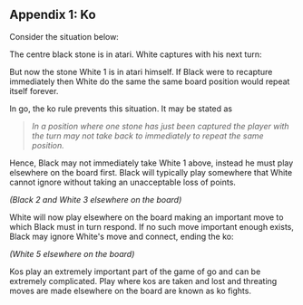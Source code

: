## Appendix 1: Ko
Consider the situation below:

<div class="reikai_board" data_board="/static/boards/board_9_1.json"></div>

The centre black stone is in atari. White captures with his next turn:

<div class="reikai_board" data_board="/static/boards/board_9_2.json"></div>

But now the stone White 1 is in atari himself. If Black were to recapture immediately then White do the same the same board position would repeat itself forever.

In go, the ko rule prevents this situation. It may be stated as

> _In a position where one stone has just been captured the player with the turn may not take back to immediately to repeat the same position._

Hence, Black may not immediately take White 1 above, instead he must play elsewhere on the board first. Black will typically play somewhere that White cannot ignore without taking an unacceptable loss of points.

<div class="reikai_board" data_board="/static/boards/board_9_3.json"></div>

_(Black 2 and White 3 elsewhere on the board)_

White will now play elsewhere on the board making an important move to which Black must in turn respond. If no such move important enough exists, Black may ignore White's move and connect, ending the ko:

<div class="reikai_board" data_board="/static/boards/board_9_4.json"></div>

_(White 5 elsewhere on the board)_

Kos play an extremely important part of the game of go and can be extremely complicated. Play where kos are taken and lost and threating moves are made elsewhere on the board are known as ko fights.
